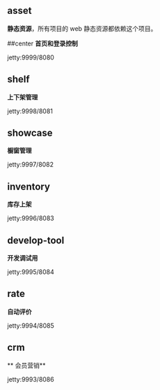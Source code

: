 ## asset
**静态资源**，所有项目的 web 静态资源都依赖这个项目。

##center
**首页和登录控制**

jetty:9999/8080

## shelf
**上下架管理**

jetty:9998/8081

## showcase
**橱窗管理**

jetty:9997/8082

## inventory
**库存上架**

jetty:9996/8083

## develop-tool
**开发调试用**

jetty:9995/8084

## rate
**自动评价**

jetty:9994/8085

## crm
** 会员营销**

jetty:9993/8086